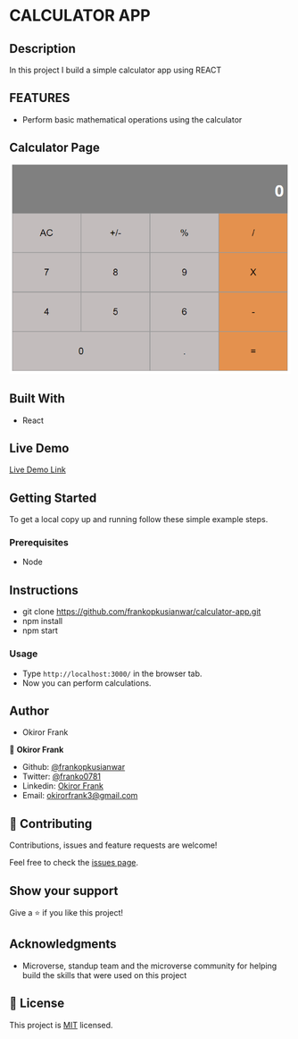 # CALCULATOR APP

## Description

In this project I build a simple calculator app using REACT

## FEATURES

- Perform basic mathematical operations using the calculator

## Calculator Page
![screenshot](./screenshots/calc.PNG)

## Built With

- React

## Live Demo

[Live Demo Link](https://calculator-app-microv.herokuapp.com/)

## Getting Started

To get a local copy up and running follow these simple example steps.

### Prerequisites

- Node

## Instructions

- git clone https://github.com/frankopkusianwar/calculator-app.git
- npm install
- npm start

### Usage

- Type ```http://localhost:3000/``` in the browser tab.
- Now you can perform calculations.

## Author

- Okiror Frank

👤 **Okiror Frank**

- Github: [@frankopkusianwar](https://github.com/frankopkusianwar)
- Twitter: [@franko0781](https://twitter.com/franko0781)
- Linkedin: [Okiror Frank](https://linkedin.com/in/frank-okiror)
- Email: okirorfrank3@gmail.com

## 🤝 Contributing

Contributions, issues and feature requests are welcome!

Feel free to check the [issues page](issues/).

## Show your support

Give a ⭐️ if you like this project!

## Acknowledgments

- Microverse, standup team and the microverse community for helping build the skills that were used on this project

## 📝 License

This project is [MIT](lic.url) licensed.
